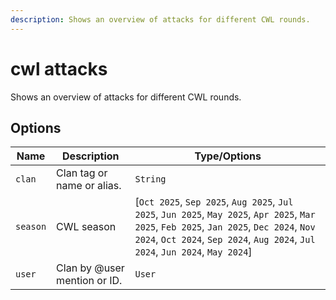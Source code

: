 ```yaml
---
description: Shows an overview of attacks for different CWL rounds.
---
```


# cwl attacks

Shows an overview of attacks for different CWL rounds.

## Options

| Name | Description | Type/Options |
|------|-------------|--------------|
| `clan` | Clan tag or name or alias. | `String` |
| `season` | CWL season | [`Oct 2025`, `Sep 2025`, `Aug 2025`, `Jul 2025`, `Jun 2025`, `May 2025`, `Apr 2025`, `Mar 2025`, `Feb 2025`, `Jan 2025`, `Dec 2024`, `Nov 2024`, `Oct 2024`, `Sep 2024`, `Aug 2024`, `Jul 2024`, `Jun 2024`, `May 2024`] |
| `user` | Clan by @user mention or ID. | `User` |

